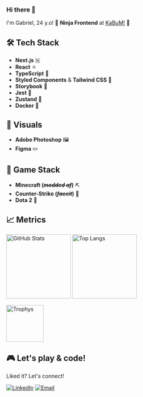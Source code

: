 ### Hi there 👋

  I'm Gabriel, 24 y.o! 🥷 **Ninja Frontend** at [KaBuM!](https://kabum.com.br) 🥋

## 🛠️ Tech Stack

- **Next.js** 🇳
- **React** ⚛️
- **TypeScript** 🔷
- **Styled Components** & **Tailwind CSS** 🎨
- **Storybook** 📖
- **Jest** 🧪
- **Zustand** 🐻
- **Docker** 🐳

## 🎨 Visuals

- **Adobe Photoshop** 🖼️
- **Figma** ✏️

## 👾 Game Stack

- **Minecraft (_~~modded af~~_)** ⛏️
- **Counter-Strike (_~~faceit~~_)** 🔫
- **Dota 2** 👺

## 📈 Metrics

<p>
  <img height="170px" src="https://github-readme-stats.vercel.app/api?username=ferreira710&show_icons=true&theme=tokyonight&hide=issues&count_private=true&include_all_commits=true" alt="GitHub Stats" /> 
  <img height="170px" src="https://github-readme-stats.vercel.app/api/top-langs/?username=ferreira710&theme=tokyonight&include_all_commits=true&layout=compact&count_private=true&include_all_commits=true" alt="Top Langs" />
</p>
<p>
  <img height="97.5px" src="https://github-profile-trophy.vercel.app/?username=ferreira710&theme=tokyonight&layout=compact" alt="Trophys">
</p>

## 🎮 Let's play & code!

Liked it? Let's connect!

[![LinkedIn](https://img.shields.io/badge/-LinkedIn-blue?style=flat&logo=Linkedin&logoColor=white)](https://www.linkedin.com/in/yferreirinha)
[![Email](https://img.shields.io/badge/-Email-red?style=flat&logo=Gmail&logoColor=white)](mailto:gabriel@ferreira710.dev)
